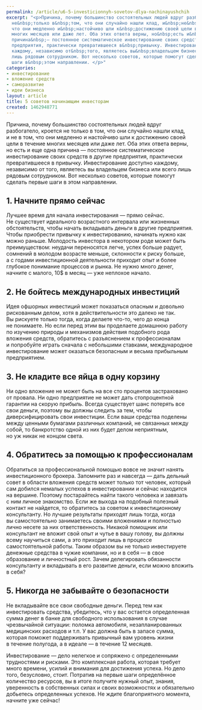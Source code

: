 ```yaml
---
permalink: /article/u6-5-investicionnyh-sovetov-dlya-nachinayushchih
excerpt: "<p>Причина, почему большинство состоятельных людей вдруг разбогатело, кроется
  не&nbsp;только в&nbsp;том, что они случайно нашли клад, и&nbsp;не&nbsp;в&nbsp;том,
  что они медленно и&nbsp;настойчиво шли к&nbsp;достижению своей цели в&nbsp;течение
  многих месяцев или даже лет. Оба этих ответа верны, но&nbsp;есть и&nbsp;еще одна
  причина&nbsp;— постоянное систематическое инвестирование своих средств в&nbsp;другие
  предприятия, практически превратившееся в&nbsp;привычку. Инвестирование доступно
  каждому, независимо от&nbsp;того, являетесь вы&nbsp;владельцем бизнеса или всего
  лишь рядовым сотрудником. Вот несколько советов, которые помогут сделать первые
  шаги в&nbsp;этом направлении. </p>"
categories:
- инвестирование
- вложение средств
- саморазвитие
- идеи бизнеса
layout: article
title: 5 советов начинающим инвесторам
created: 1462948771
---
```

<p>Причина, почему большинство состоятельных людей вдруг разбогатело, кроется не&nbsp;только в&nbsp;том, что они случайно нашли клад, и&nbsp;не&nbsp;в&nbsp;том, что они медленно и&nbsp;настойчиво шли к&nbsp;достижению своей цели в&nbsp;течение многих месяцев или даже лет. Оба этих ответа верны, но&nbsp;есть и&nbsp;еще одна причина&nbsp;— постоянное систематическое инвестирование своих средств в&nbsp;другие предприятия, практически превратившееся в&nbsp;привычку. Инвестирование доступно каждому, независимо от&nbsp;того, являетесь вы&nbsp;владельцем бизнеса или всего лишь рядовым сотрудником. Вот несколько советов, которые помогут сделать первые шаги в&nbsp;этом направлении. </p>
<h2>1. Начните прямо сейчас</h2>
<p>Лучшее время для начала инвестирования&nbsp;— прямо сейчас. Не&nbsp;существует идеального возрастного интервала или жизненных обстоятельств, чтобы начать вкладывать деньги в&nbsp;другие предприятия. Чтобы приобрести привычку к&nbsp;инвестированию, начинать нужно как можно раньше. Молодость инвестора в&nbsp;некотором роде может быть преимуществом: неудачи переносятся легче, успех больше радует, сомнений в&nbsp;молодом возрасте меньше, склонности к&nbsp;риску больше, а&nbsp;с&nbsp;годами инвестиционной деятельности приходит опыт и&nbsp;более глубокое понимание процессов и&nbsp;рынка. Не&nbsp;нужно много денег, начните с&nbsp;малого, 10$ в&nbsp;месяц&nbsp;— уже неплохое начало.</p>
<h2>2. Не&nbsp;бойтесь международных инвестиций</h2>
<p>Идея офшорных инвестиций может показаться опасным и&nbsp;довольно рискованным делом, хотя в&nbsp;действительности это далеко не&nbsp;так. Вы&nbsp;рискуете только тогда, когда делаете что-то, чего до&nbsp;конца не&nbsp;понимаете. Но&nbsp;если перед этим вы&nbsp;проделаете домашнюю работу по&nbsp;изучению природы и&nbsp;механизмов действия подобного рода вложения средств, обратитесь с&nbsp;разъяснением к&nbsp;профессионалам и&nbsp;попробуйте играть сначала с&nbsp;небольшими ставками, международное инвестирование может оказаться безопасным и&nbsp;весьма прибыльным предприятием.</p>
<h2>3. Не&nbsp;кладите все яйца в&nbsp;одну корзину</h2>
<p>Ни&nbsp;одно вложение не&nbsp;может быть на&nbsp;все сто процентов застраховано от&nbsp;провала. Ни&nbsp;одно предприятие не&nbsp;может дать стопроцентной гарантии на&nbsp;скорую прибыль. Всегда существует шанс потерять все свои деньги, поэтому вы&nbsp;должны следить за&nbsp;тем, чтобы диверсифицировать свои инвестиции. Если ваши средства поделены между ценными бумагами различных компаний, не&nbsp;связанных между собой, то&nbsp;банкротство одной из&nbsp;них будет делом неприятным, но&nbsp;уж&nbsp;никак не&nbsp;концом света.</p>
<h2>4. Обратитесь за&nbsp;помощью к&nbsp;профессионалам</h2>
<p>Обратиться за&nbsp;профессиональной помощью вовсе не&nbsp;значит нанять инвестиционного брокера. Запомните раз и&nbsp;навсегда&nbsp;— дать дельный совет в&nbsp;области вложения средств может только тот человек, который сам добился немалых успехов в&nbsp;инвестировании и&nbsp;сейчас находится на&nbsp;вершине. Поэтому постарайтесь найти такого человека и&nbsp;завязать с&nbsp;ним личное знакомство. Если&nbsp;же выхода на&nbsp;подобный полезный контакт не&nbsp;найдется, то&nbsp;обратитесь за&nbsp;советом к&nbsp;инвестиционному консультанту. Но&nbsp;лучшие результаты приходят лишь тогда, когда вы&nbsp;самостоятельно занимаетесь своими вложениями и&nbsp;полностью лично несете за&nbsp;них ответственность. Никакой помощник или консультант не&nbsp;вложит свой опыт и&nbsp;чутье в&nbsp;вашу голову, вы&nbsp;должны всему научиться сами, а&nbsp;это приходит лишь в&nbsp;процессе самостоятельной работы. Таким образом вы&nbsp;не&nbsp;только инвестируете денежные средства в&nbsp;чужие компании, но&nbsp;и&nbsp;в&nbsp;себя&nbsp;— в&nbsp;свое образование и&nbsp;личностный рост. Зачем делегировать обязанности консультанту и&nbsp;вкладывать в&nbsp;его развитие деньги, если можно вложить в&nbsp;себя?</p>
<h2>5. Никогда не&nbsp;забывайте о&nbsp;безопасности</h2>
<p>Не&nbsp;вкладывайте все свои свободные деньги. Перед тем как инвестировать средства, убедитесь, что у&nbsp;вас остается определенная сумма денег в&nbsp;банке для свободного использования в&nbsp;случае чрезвычайной ситуации: поломка автомобиля, незапланированных медицинских расходов и&nbsp;т.п. У&nbsp;вас должна быть в&nbsp;запасе сумма, которая поможет поддерживать привычный вам уровень жизни в&nbsp;течение полугода, а&nbsp;в&nbsp;идеале&nbsp;— в&nbsp;течение 12&nbsp;месяцев.</p>
<p>Инвестирование&nbsp;— дело нелегкое и&nbsp;сопряжено с&nbsp;определенными трудностями и&nbsp;рисками. Это комплексная работа, которая требует много времени, усилий и&nbsp;внимания для достижения успеха. Но&nbsp;дело того, безусловно, стоит. Потратив на&nbsp;первые шаги определённое количество ресурсов, вы&nbsp;в&nbsp;итоге получите нужный опыт, знания, уверенность в&nbsp;собственных силах и&nbsp;своих возможностях и&nbsp;обязательно добьетесь определенных успехов. Не&nbsp;ждите благоприятного момента, начните уже сейчас!</p>
